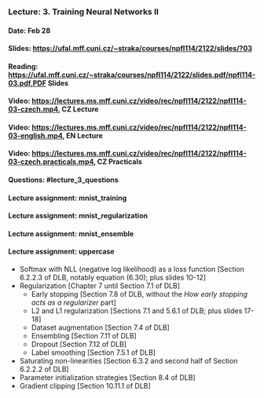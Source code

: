 ### Lecture: 3. Training Neural Networks II
#### Date: Feb 28
#### Slides: https://ufal.mff.cuni.cz/~straka/courses/npfl114/2122/slides/?03
#### Reading: https://ufal.mff.cuni.cz/~straka/courses/npfl114/2122/slides.pdf/npfl114-03.pdf,PDF Slides
#### Video: https://lectures.ms.mff.cuni.cz/video/rec/npfl114/2122/npfl114-03-czech.mp4, CZ Lecture
#### Video: https://lectures.ms.mff.cuni.cz/video/rec/npfl114/2122/npfl114-03-english.mp4, EN Lecture
#### Video: https://lectures.ms.mff.cuni.cz/video/rec/npfl114/2122/npfl114-03-czech.practicals.mp4, CZ Practicals
#### Questions: #lecture_3_questions
#### Lecture assignment: mnist_training
#### Lecture assignment: mnist_regularization
#### Lecture assignment: mnist_ensemble
#### Lecture assignment: uppercase

- Softmax with NLL (negative log likelihood) as a loss function [Section 6.2.2.3 of DLB, notably equation (6.30); plus slides 10-12]
- Regularization [Chapter 7 until Section 7.1 of DLB]
  - Early stopping [Section 7.8 of DLB, without the *How early stopping acts as a regularizer* part]
  - L2 and L1 regularization [Sections 7.1 and 5.6.1 of DLB; plus slides 17-18]
  - Dataset augmentation [Section 7.4 of DLB]
  - Ensembling [Section 7.11 of DLB]
  - Dropout [Section 7.12 of DLB]
  - Label smoothing [Section 7.5.1 of DLB]
- Saturating non-linearities [Section 6.3.2 and second half of Section 6.2.2.2 of DLB]
- Parameter initialization strategies [Section 8.4 of DLB]
- Gradient clipping [Section 10.11.1 of DLB]
